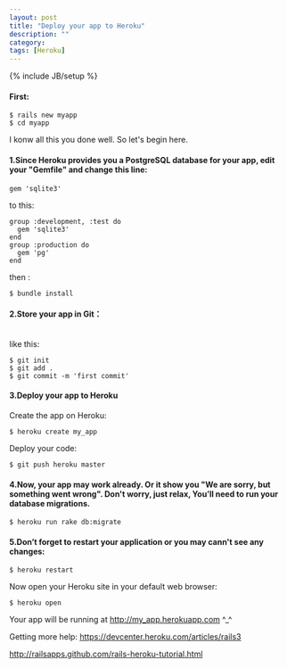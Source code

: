 ```yaml
---
layout: post
title: "Deploy your app to Heroku"
description: ""
category: 
tags: [Heroku]
---
```

{% include JB/setup %}

#### First:

	$ rails new myapp
	$ cd myapp
I konw all this you done well. So let's begin here.

#### 1.Since Heroku provides you a PostgreSQL database for your app, edit your "Gemfile" and change this line:

	gem 'sqlite3' 
to this: 

	group :development, :test do
 	  gem 'sqlite3'
	end
	group :production do
      gem 'pg'
	end

then :

	$ bundle install

#### 2.Store your app in Git：
<br />
like this:

	$ git init 
	$ git add .
	$ git commit -m 'first commit'

#### 3.Deploy your app to Heroku
Create the app on Heroku:


	$ heroku create my_app
Deploy your code:

	$ git push heroku master

#### 4.Now, your app may work already. Or it show you "We are sorry, but something went wrong". Don't worry, just relax, You’ll need to run your database migrations.

	$ heroku run rake db:migrate

#### 5.Don’t forget to restart your application or you may cann't see any changes:

	$ heroku restart

Now open your Heroku site in your default web browser:

	$ heroku open
Your app will be running at http://my_app.herokuapp.com         ^_^

Getting more help:
<https://devcenter.heroku.com/articles/rails3>

<http://railsapps.github.com/rails-heroku-tutorial.html>